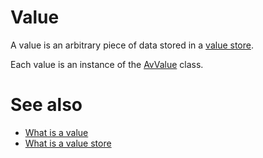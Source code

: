 # Value

A value is an arbitrary piece of data stored in a [value store](def://).

Each value is an instance of the [AvValue](class://) class.

# See also

- [What is a value](guide://)
- [What is a value store](guide://)